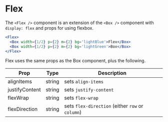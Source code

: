 
# Flex

The `<Flex />` component is an extension of the `<Box />` component with `display: flex` and props for using flexbox.

```.jsx
<Flex>
  <Box width={1/2} p={2} m={2} bg='lightBlue'>Flex</Box>
  <Box width={1/2} p={2} m={2} bg='lightGreen'>Box</Box>
</Flex>
```

Flex uses the same props as the Box component, plus the following.

Prop | Type | Description
---|---|---
alignItems | string | sets `align-items`
justifyContent | string | sets `justify-content`
flexWrap | string | sets `flex-wrap`
flexDirection | string | sets `flex-direction` (either `row` or `column`)
